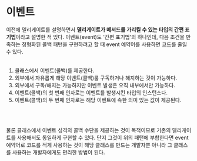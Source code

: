 # 이벤트
이전에 델리게이트를 설명하면서 **델리게이트가 메서드를 가리킬 수 있는 타입의 간편 표기법**이라고 설명한 적 있다.
이벤트(event)도 '간편 표기법'의 하나인데, 다음 조건을 만족하는 정형화된 콜백 패턴을 구현하려고 할 때 event 예약어를 사용하면 코드를 줄일 수 있다. 
<br>
<br>
1. 클래스에서 이벤트(콜백)를 제공한다. <br>
2. 외부에서 자유롭게 해당 이벤트(콜백)룰 구독하거나 해지하는 것이 가능하다. <br>
3. 외부에서 구독/해지는 가능하지만 이벤트 발생은 오직 내부에서만 가능하다. <br>
4. 이벤트(콜백)의 첫 번째 인자로는 이벤트를 발생시킨 타입의 인스턴스다. <br>
5. 이벤트(콜백)의 두 번째 인자로는 해당 이벤트에 속한 의미 있는 값이 제공된다. <br>

<br>
<br>

물론 클래스에서 이벤트 성격의 콜백 수단을 제공하는 것이 목적이므로 기존의 델리게이트를 사용해서도 동일하게 구현할 수 있다. 단지 그것이 위의 패턴에 부합한다면 event 예약어로 코드를 적게 사용하는 것이 해당 클래스를 만드는 개발자뿐 아니라 그 클래스를 사용하는 개발자에게도 편리한 방법이 된다.
<br>
<br>

